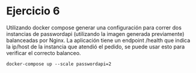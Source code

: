 # Ejercicio 6

Utilizando docker compose generar una configuración para correr dos instancias
de passwordapi (utilizando la imagen generada previamente) balanceadas por
Nginx.
La aplicación tiene un endpoint /health que indica la ip/host de la instancia
que atendió el pedido, se puede usar esto para verificar el correcto balanceo.


```
docker-compose up --scale passwordapi=2
```
